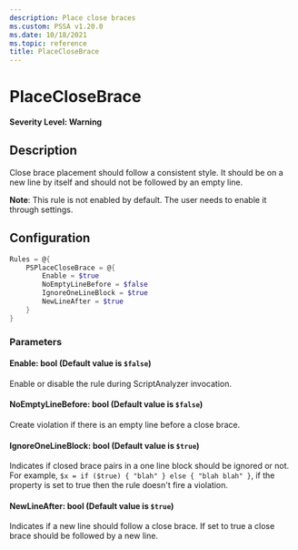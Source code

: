 ```yaml
---
description: Place close braces
ms.custom: PSSA v1.20.0
ms.date: 10/18/2021
ms.topic: reference
title: PlaceCloseBrace
---
```

# PlaceCloseBrace

**Severity Level: Warning**

## Description

Close brace placement should follow a consistent style. It should be on a new line by itself and
should not be followed by an empty line.

**Note**: This rule is not enabled by default. The user needs to enable it through settings.

## Configuration

```powershell
Rules = @{
    PSPlaceCloseBrace = @{
        Enable = $true
        NoEmptyLineBefore = $false
        IgnoreOneLineBlock = $true
        NewLineAfter = $true
    }
}
```

### Parameters

#### Enable: bool (Default value is `$false`)

Enable or disable the rule during ScriptAnalyzer invocation.

#### NoEmptyLineBefore: bool (Default value is `$false`)

Create violation if there is an empty line before a close brace.

#### IgnoreOneLineBlock: bool (Default value is `$true`)

Indicates if closed brace pairs in a one line block should be ignored or not. For example,
`$x = if ($true) { "blah" } else { "blah blah" }`, if the property is set to true then the rule
doesn't fire a violation.

#### NewLineAfter: bool (Default value is `$true`)

Indicates if a new line should follow a close brace. If set to true a close brace should be followed
by a new line.
